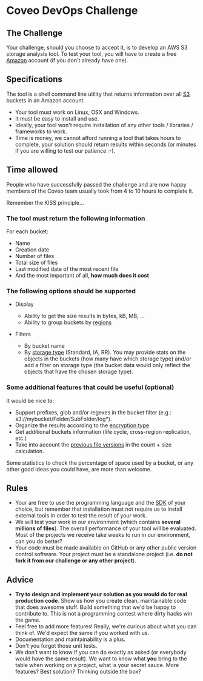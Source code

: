 # Coveo DevOps Challenge

## The Challenge

Your challenge, should you choose to accept it, is to develop an AWS S3 storage analysis tool. To test your tool, you will have to create a free [Amazon](http://aws.amazon.com/en/free/) account (if you don't already have one).

## Specifications

The tool is a shell command line utility that returns information over all [S3](https://aws.amazon.com/documentation/s3/) buckets in an Amazon account.

- Your tool must work on Linux, OSX and Windows.
- It must be easy to install and use.
- Ideally, your tool won't require installation of any other tools / libraries / frameworks to work.
- Time is money, we cannot afford running a tool that takes hours to complete, your solution should return results within seconds (or minutes if you are willing to test our patience :-).

## Time allowed

People who have successfully passed the challenge and are now happy members of the Coveo team usually took from 4 to 10 hours to complete it.

Remember the KISS principle...

### The tool must return the following information

For each bucket:
- Name
- Creation date
- Number of files
- Total size of files
- Last modified date of the most recent file
- And the most important of all, **how much does it cost**

### The following options should be supported

- Display
  - Ability to get the size results in bytes, kB, MB, ...
  - Ability to group buckets by [regions](http://docs.aws.amazon.com/AWSEC2/latest/UserGuide/using-regions-availability-zones.html)

- Filters
  - By bucket name
  - By [storage type](https://docs.aws.amazon.com/AmazonS3/latest/dev/storage-class-intro.html) (Standard, IA, RR). You may provide stats on the objects in the buckets (how many have which storage type) and/or add a filter on storage type (the bucket data would only reflect the objects that have the chosen storage type).

### Some additional features that could be useful (optional)

It would be nice to:
- Support prefixes, glob and/or regexes in the bucket filter (e.g.: s3://mybucket/Folder/SubFolder/log*).
- Organize the results according to the [encryption type](https://docs.aws.amazon.com/AmazonS3/latest/dev/UsingEncryption.html)
- Get additional buckets information (life cycle, cross-region replication, etc.)
- Take into account the [previous file versions](https://docs.aws.amazon.com/AmazonS3/latest/UG/enable-bucket-versioning.html) in the count + size calculation.

Some statistics to check the percentage of space used by a bucket, or any other good ideas you could have, are more than welcome.

## Rules

- Your are free to use the programming language and the [SDK](https://aws.amazon.com/tools/) of your choice, but remember that installation must not require us to install external tools in order to test the result of your work.
- We will test your work in our environment (which contains **several millions of files**). The overall performance of your tool will be evaluated. Most of the projects we receive take weeks to run in our environment, can you do better?
- Your code must be made available on GitHub or any other public version control software. Your project must be a standalone project (i.e. **do not fork it from our challenge or any other project**).

## Advice

- **Try to design and implement your solution as you would do for real production code**. Show us how you create clean, maintainable code that does awesome stuff. Build something that we'd be happy to contribute to. This is not a programming contest where dirty hacks win the game.
- Feel free to add more features! Really, we're curious about what you can think of. We'd expect the same if you worked with us.
- Documentation and maintainability is a plus.
- Don't you forget those unit tests.
- We don’t want to know if you can do exactly as asked (or everybody would have the same result). We want to know what **you** bring to the table when working on a project, what is your secret sauce. More features? Best solution? Thinking outside the box?
